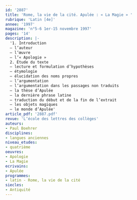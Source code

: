 ```yaml
---
id: '2887'
title: 'Rome, la vie de la cité. Apulée : « La Magie » '
rubrique: 'Latin [4e]'
annee: '1997'
magazine: 'n°5-6 1er-15 novembre 1997'
pages: '14'
description: |-
  '1. Introduction
  – l’auteur
  – l’œuvre
  – l’« Apologie »
  2. Étude du texte
  – lecture et formulation d’hypothèses
  – étymologie
  – élucidation des noms propres
  – l’argumentation
  – l’argumentation dans les passages non traduits
  – la thèse d’Apulée
  – la dernière phrase latine
  – traduction du début et de la fin de l’extrait
  – les objets magiques
  – le monde d’Apulée'
article_pdf: '2887.pdf'
revue: 'L’école des lettres des collèges'
auteurs:
- Paul Boehrer
disciplines:
- langues anciennes
niveau_etudes:
- quatrième
oeuvres:
- Apologie
- La Magie
ecrivains:
- Apulée
programmes:
- latin - Rome, la vie de la cité
siecles:
- Antiquité
---
```

